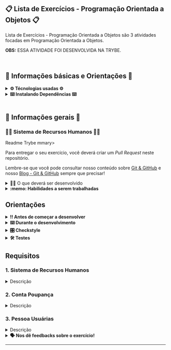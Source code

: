 ## 📋 Lista de Exercícios - Programação Orientada a Objetos 📋

Lista de Exercícios - Programação Orientada a Objetos são 3 atividades focadas em Programação Orientada a Objetos. 

<strong>OBS:</strong> ESSA ATIVIDADE FOI DESENVOLVIDA NA TRYBE.

<br>

## 📑 Informações básicas e Orientações 📑

<details>
  <summary><strong>⚙️ Técnologias usadas ⚙️</strong></summary><br>

* Java;
* Maven;
</details>

<details>
  <summary><strong>⌨️ Instalando Dependências ⌨️</strong></summary><br>

Execute: `maven install`
</details>
<!--
<details>
  <summary><strong>🛠 Executando Testes 🛠</strong></summary><br>
  
  Para executar todos os testes basta rodar o comando: `mvn test`
  
  Para executar apenas uma classe de testes: `mvn test -Dtest="TestClassName"`
</details>
-->

<br>

## 👥 Informações gerais 👥

### 🤵‍♀️ Sistema de Recursos Humanos 🤵‍♀️

[//]: # (A 1° para cadastrar, ver e alterar as informações do funcionários)

Readme Trybe
mmary><br />

Para entregar o seu exercício, você deverá criar um _Pull Request_ neste repositório.

Lembre-se que você pode consultar nosso conteúdo sobre [Git & GitHub](https://app.betrybe.com/learn/course/5e938f69-6e32-43b3-9685-c936530fd326/module/fc998c60-386e-46bc-83ca-4269beb17e17/section/fe827a71-3222-4b4d-a66f-ed98e09961af/day/1a530297-e176-4c79-8ed9-291ae2950540/lesson/2b2edce7-9c49-4907-92a2-aa571f823b79) e nosso [Blog - Git & GitHub](https://blog.betrybe.com/tecnologia/git-e-github/) sempre que precisar!
</details>

<details>
  <summary>👨‍💻 O que deverá ser desenvolvido</summary><br />

Esta é uma lista de exercícios, ou seja, cada um dos requisitos que iremos apresentar terá um contexto totalmente diferente entre si.

Nosso objetivo é explorar e praticar a lógica de programação.

</details>

<details>
  <summary><strong>:memo: Habilidades a serem trabalhadas</strong></summary>

Neste exercício, verificamos se você é capaz de:

Utilizar conceitos de abstração para criar classes em Java.

Implementar getters e setters em classes de programação para acessar e modificar atributos.

Utilizar o encapsulamento para ocultar o estado interno de um objeto e a herança para criar classes derivadas de outras classes.

</details>

## Orientações

<details>

   <summary><strong>‼ Antes de começar a desenvolver </strong></summary>

1. Clone o repositório

- Use o comando: `git clone <url do repositório>`
- Entre na pasta do repositório que você acabou de clonar:
    - `cd <nome do repositório>`

2. Instale as dependências

    - `mvn install`

3. Crie uma branch a partir da branch `main`

- Verifique que você está na branch `main`
    - Exemplo: `git branch`
- Se você não estiver, mude para a branch `main`
    - Exemplo: `git checkout main`
- Agora, crie uma branch à qual você vai submeter os `commits` do seu exercício:
    - Você deve criar uma branch no seguinte formato: `nome-sobrenome-nome-do-exercício`;
    - Exemplo: `git checkout -b maria-soares-lessons-learned`

4. Crie na raiz do exercício os arquivos que você precisará desenvolver:

- Verifique que você está na raiz do exercício:
    - Exemplo: `pwd` -> o retorno vai ser algo tipo _/Users/maria/code/**sd-0x-project-lessons-learned**_
- Crie os arquivos index.html e style.css:
    - Exemplo: `touch index.html style.css`

5. Adicione as mudanças ao _stage_ do Git e faça um `commit`

- Verifique que as mudanças ainda não estão no _stage_:
    - Exemplo: `git status` (devem aparecer listados os novos arquivos em vermelho)
- Adicione o novo arquivo ao _stage_ do Git:
    - Exemplo:
        - `git add .` (adicionando todas as mudanças - _que estavam em vermelho_ - ao stage do Git)
        - `git status` (devem aparecer listados os arquivos em verde)
- Faça o `commit` inicial:
    - Exemplo:
        - `git commit -m 'iniciando o exercício. VAMOS COM TUDO :rocket:'` (fazendo o primeiro commit)
        - `git status` (deve aparecer uma mensagem tipo _nothing to commit_ )

6. Adicione a sua branch com o novo `commit` ao repositório remoto

- Usando o exemplo anterior: `git push -u origin maria-soares-lessons-learned`

7. Crie um novo `Pull Request` _(PR)_

- Vá até a página de _Pull Requests_ do [repositório no GitHub](https://github.com/tryber/sd-0x-project-lessons-learned/pulls)
    - Clique no botão verde _"New pull request"_
    - Clique na caixa de seleção _"Compare"_ e escolha a sua branch **com atenção**
- Coloque um título para o seu _Pull Request_
    - Exemplo: _"Cria tela de busca"_
- Clique no botão verde _"Create pull request"_

- Adicione uma descrição para o _Pull Request_, um título nítido que o identifique, e clique no botão verde _"Create pull request"_

 <img width="1335" alt="Exemplo de pull request" src="https://user-images.githubusercontent.com/42356399/166255109-b95e6eb4-2503-45e5-8fb3-cf7caa0436e5.png">

- Volte até a [página de _Pull Requests_ do repositório](https://github.com/tryber/sd-0x-project-lessons-learned/pulls) e confira que o seu _Pull Request_ está criado

</details>

<details>

<summary><strong>⌨️ Durante o desenvolvimento</strong></summary>

Faça `commits` das alterações que você fizer no código regularmente, pois assim você garante visibilidade para o time da Trybe e treina essa prática para o mercado de trabalho :) ;

- Lembre-se de sempre após um (ou alguns) `commits` atualizar o repositório remoto;
- Os comandos que você utilizará com mais frequência são:
    - `git status` _(para verificar o que está em vermelho - fora do stage - e o que está em verde - no stage)_;
    - `git add` _(para adicionar arquivos ao stage do Git)_;
    - `git commit` _(para criar um commit com os arquivos que estão no stage do Git)_;
    - `git push -u origin nome-da-branch` _(para enviar o commit para o repositório remoto na primeira vez que fizer o `push` de uma nova branch)_;
    - `git push` _(para enviar o commit para o repositório remoto após o passo anterior)_.

</details>

<details>
<summary><strong>🎛 Checkstyle</strong></summary>

Para garantir a qualidade do código, vamos utilizar neste exercício o `Checkstyle`. Assim o código estará alinhado com as boas práticas de desenvolvimento, sendo mais legível e de fácil manutenção! Para poder rodar o `Checkstyle` certifique-se de ter executado o comando `mvn install` dentro do repositório.

Para rodá-los localmente no repositório, execute os comandos abaixo:

```bash
mvn checkstyle:check
```

Se a análise do `Checkstyle` encontrar problemas no seu código, tais problemas serão mostrados no seu terminal. Se não houver problema no seu código, nada será impresso no seu terminal.

Você pode também instalar o plugin do `Checkstyle` na sua `IDE`. Para isso, volte na primeira seção do conteúdo.

⚠️ **PULL REQUESTS COM ISSUES NO `Checkstyle` NÃO SERÃO AVALIADAS. ATENTE-SE PARA RESOLVÊ-LAS ANTES DE FINALIZAR O DESENVOLVIMENTO!** ⚠️

</details>

<details>
<summary><strong>🛠 Testes</strong></summary>

Para executar todos os testes basta rodar o comando:
```bash
mvn test
```

Para executar apenas uma classe de testes:
```bash
mvn test -Dtest="TestClassName"
```

</details>

## Requisitos

### 1. Sistema de Recursos Humanos

<details>
  <summary>Descrição</summary><br />

Neste requisito, você implementará a parte de um sistema de recursos humanos para a Trybe! Sua função é implementar a classe `PessoaFuncionaria` com os atributos privados:

- `nomeCompleto`: esse atributo é do tipo `String`;
- `cpf`: esse atributo é do tipo `String`;
- `endereco`: esse atributo é do tipo `String`;
- `salario`: esse atributo é do tipo `double`;

Implemente seu construtor para que, quando uma nova pessoa funcionária seja contratada na Trybe (o objeto seja instanciado), seus atributos já sejam inicializados. Você deverá também implementar os métodos `Getter`s e `Setter`s, exceto para o atributo `cpf`, imutável, que deve ter somente o método `Getter`.

Requisitos:  
1 - Crie um construtor para a PessoaFuncionaria que receba o nome, CPF, endereço e salário.  
2 - Crie um método getter para o atributo nomeCompleto de PessoaFuncionaria.  
3 - Crie um método setter para o atributo nomeCompleto de PessoaFuncionaria.  
4 - Crie um método getter para o atributo cpf de PessoaFuncionaria.  
5 - Crie um método getter para o atributo endereco de PessoaFuncionaria.  
6 - Crie um método setter para o atributo endereco de PessoaFuncionaria.  
7 - Crie um método getter para o atributo salario de PessoaFuncionaria.  
8 - Crie um método setter para o atributo salario de PessoaFuncionaria.

Por exemplo,

Se a nova pessoa contratada for:

- Nome: Maria da Silva;
- CPF: 158.699.457-31;
- Endereço: Rua da Aurora, 118;
- Salário: 15000.

Então o método `Getter` do atributo `cpf` deve retornar 158.699.457-31. Se executarmos o método `Setter` do atributo `salario` passando o valor 20000, o método `Getter` do atributo `salario` deve retornar 20000.0 (já que é do tipo `double`).

</details>

### 2. Conta Poupança

<details>
  <summary>Descrição</summary><br />

Suponha que você está trabalhando em uma equipe responsável pela construção de um sistema bancário e deve desenvolver a classe que representa a conta poupança. Como missão dada é missão cumprida, implemente a classe `ContaPoupanca` do pacote `com.trybe.acc.contapoupanca`, que deve contemplar os seguintes aspectos:

- Atributos:
    - `saldo`: atributo do tipo `double` para armazenar o valor em dinheiro que a conta possui;
    - `titularConta`: atributo do tipo `String` para armazenar o nome da pessoa portadora da conta.

- Métodos:
    - `depositar`: esse método é responsável por receber um valor do tipo `double` e somá-lo ao saldo da conta;
    - `sacar`: esse método é responsável por receber um valor do tipo `double` e subtraí-lo do saldo da conta;
    - `mostrarSaldo`: esse método deve retornar um valor do tipo `double` representando o saldo da conta.
    - `mostrarTitularConta`: esse método deve retornar o nome da pessoa titular da conta.

Essa conta poupança tem duas restrições a serem levadas em conta no seu projeto:

- ela só pode ser aberta se um depósito for feito no momento da sua abertura;
- ela deve ter o nome da pessoa titular da conta.

Requisitos:  
1 - Criar uma classe ContaPoupanca  
2 - Implementar o método 'depositar'  
3 - Implementar o método 'sacar'  
4 - Implementar o método 'mostrarSaldo'  
5 - Implementar o método 'mostrarTitularConta'

**Dica: use o construtor para adicionar o valor do depósito inicial ao saldo na abertura da conta e o nome da pessoa titular da conta.**

Por exemplo,

Considerando que uma pessoa abra a conta poupança com o valor inicial de R$ 50, cada método deve se comportar da seguinte maneira:

- `depositar`: supondo que o saldo da conta seja R$ 50 e na chamada do método `depositar` seja passado o valor de R$ 100 como argumento, o método deve somar o valor 100 ao saldo, fazendo o valor do saldo ser atualizado para 150;
- `sacar`: supondo que o saldo da conta seja R$ 50 e na chamada do método `sacar` seja passado o valor de R$ 30 como argumento, o método deve subtrair o valor 30 do saldo, fazendo o valor do saldo ser atualizado para 20;
- `mostrarSaldo`: supondo que o saldo da conta seja R$ 50, então o retorno desse método deve ser 50.
- `mostrarTitularConta`: supondo que o nome da pessoa dona da conta seja Carla Pereira, esse método deve retornar um valor do tipo `String` contendo `Carla Pereira`.
</details>

### 3. Pessoa Usuárias

<details>
  <summary>Descrição</summary><br />
  Na ACME Companhia Limitada os nomes das contas de pessoas usuárias são gerados com o nome e o sobrenome da pessoa separados por um ponto. Crie um sistema que gere o nome de uma pessoa usuária seguindo os seguintes critérios:

1. uma classe `Pessoa` que possui dois atributos **protegidos**, _nome_ e _sobrenome_.
2. uma classe `PessoaUsuaria` que deve ter um construtor passando _nome_ e _sobrenome_.
3. na classe `PessoaUsuaria` deve-se adicionar uma função `getPessoaUsuaria()`, que não recebe nenhum parâmetro, e retorna o nome.sobrenome.

    Requisitos:  
    1 - Valida se usuário executa regra  
    2 - Valida se usuário é sub-classe de pessoa  
    3 - Valida se usuário executa regra com nome nulo  
    4 - Valida se usuário executa regra com sobrenome nulo  
    5 - Valida se usuário executa regra com nome vazio  
    6 - Valida se usuário executa regra com sobrenome vazio  
    7 - Valida se método implementa na sub-classe  
    8 - Valida se método implementado tem nome correto  
    9 - Valida se atributos estão declarados  
    10 - Valida se atributos declarados tem nomes corretos  

Por exemplo,

Iniciei a classe `new PessoaUsuaria("bruce", "wayne")`, então a saída da função `getPessoaUsuaria()` deve ser `bruce.wayne`.

Iniciei a classe `new PessoaUsuaria(null, "wayne")`, então a saída da função `getPessoaUsuaria()` deve ser `Pessoa usuária inválida`. O mesmo deve ocorrer se o sobrenome for nulo.

Iniciei a classe `new PessoaUsuaria("", "wayne")`, então a saída da função `getPessoaUsuaria()` deve ser `Pessoa usuária inválida`. O mesmo deve ocorrer se o sobrenome for vazio.


</details>

<details>
<summary><strong> 🗣 Nos dê feedbacks sobre o exercício!</strong></summary>

Ao finalizar e submeter o exercício, não se esqueça de avaliar sua experiência preenchendo o [formulário](https://be-trybe.typeform.com/to/ZTeR4IbH#cohort_hidden=CH1&template=betrybe/java-0x-exercicio-lista-poo).
**Leva menos de 3 minutos!**

</details>

---